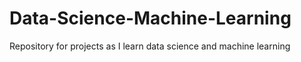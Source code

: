 # Data-Science-Machine-Learning
Repository for projects as I learn data science and machine learning
